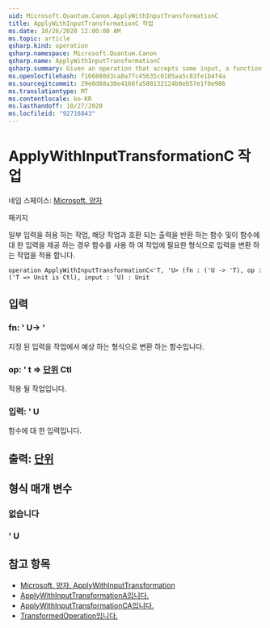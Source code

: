 ```yaml
---
uid: Microsoft.Quantum.Canon.ApplyWithInputTransformationC
title: ApplyWithInputTransformationC 작업
ms.date: 10/26/2020 12:00:00 AM
ms.topic: article
qsharp.kind: operation
qsharp.namespace: Microsoft.Quantum.Canon
qsharp.name: ApplyWithInputTransformationC
qsharp.summary: Given an operation that accepts some input, a function that returns an output compatible with that operation, and an input to that function, applies the operation using the function to transform the input to a form expected by the operation.
ms.openlocfilehash: f166880d3ca8a7fc45635c0105aa5c83fe1b4f4a
ms.sourcegitcommit: 29e0d88a30e4166fa580132124b0eb57e1f0e986
ms.translationtype: MT
ms.contentlocale: ko-KR
ms.lasthandoff: 10/27/2020
ms.locfileid: "92716843"
---
```

# <a name="applywithinputtransformationc-operation"></a>ApplyWithInputTransformationC 작업

네임 스페이스: [Microsoft. 양자](xref:Microsoft.Quantum.Canon)

패키지 [](https://nuget.org/packages/)


일부 입력을 허용 하는 작업, 해당 작업과 호환 되는 출력을 반환 하는 함수 및이 함수에 대 한 입력을 제공 하는 경우 함수를 사용 하 여 작업에 필요한 형식으로 입력을 변환 하는 작업을 적용 합니다.

```qsharp
operation ApplyWithInputTransformationC<'T, 'U> (fn : ('U -> 'T), op : ('T => Unit is Ctl), input : 'U) : Unit
```


## <a name="input"></a>입력

### <a name="fn--u---t"></a>fn: ' U-> '

지정 된 입력을 작업에서 예상 하는 형식으로 변환 하는 함수입니다.


### <a name="op--t--unit-ctl"></a>op: ' t => [단위](xref:microsoft.quantum.lang-ref.unit) Ctl

적용 될 작업입니다.


### <a name="input--u"></a>입력: ' U

함수에 대 한 입력입니다.



## <a name="output--unit"></a>출력: [단위](xref:microsoft.quantum.lang-ref.unit)



## <a name="type-parameters"></a>형식 매개 변수

### <a name="t"></a>없습니다


### <a name="u"></a>' U



## <a name="see-also"></a>참고 항목

- [Microsoft. 양자. ApplyWithInputTransformation](xref:Microsoft.Quantum.Canon.ApplyWithInputTransformation)
- [ApplyWithInputTransformationA입니다.](xref:Microsoft.Quantum.Canon.ApplyWithInputTransformationA)
- [ApplyWithInputTransformationCA입니다.](xref:Microsoft.Quantum.Canon.ApplyWithInputTransformationCA)
- [TransformedOperation입니다.](xref:Microsoft.Quantum.Canon.TransformedOperation)